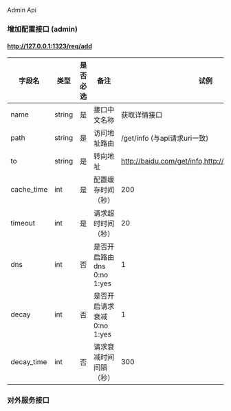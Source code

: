 Admin Api

### 增加配置接口 (admin)
#### http://127.0.0.1:1323/req/add
字段名 | 类型 | 是否必选 | 备注 | 试例
---|---|---|---|---
name | string | 是 | 接口中文名称 | 获取详情接口
path | string | 是 | 访问地址路由 | /get/info (与api请求uri一致)
to | string | 是 | 转向地址 | http://baidu.com/get/info,http://baidu2.com/get/info
cache_time | int | 是 | 配置缓存时间（秒） | 200
timeout| int | 是 | 请求超时时间（秒）| 20
dns | int | 否 | 是否开启路由dns 0:no 1:yes | 1
decay| int | 否 | 是否开启请求衰减 0:no 1:yes | 1
decay_time | int | 否 | 请求衰减时间间隔 （秒）| 300

### 对外服务接口